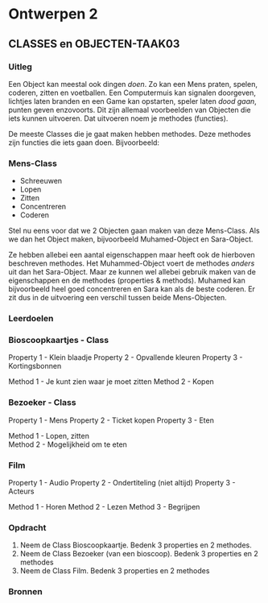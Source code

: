 # Ontwerpen 2

## CLASSES en OBJECTEN-TAAK03

### Uitleg

Een Object kan meestal ook dingen _doen_. Zo kan een Mens praten, spelen, coderen, zitten en voetballen. Een Computermuis kan signalen doorgeven, lichtjes laten branden en een Game kan opstarten, speler laten _dood gaan_, punten geven enzovoorts. Dit zijn allemaal voorbeelden van Objecten die iets kunnen uitvoeren. Dat uitvoeren noem je methodes (functies).

De meeste Classes die je gaat maken hebben methodes. Deze methodes zijn functies die iets gaan doen. Bijvoorbeeld:

### Mens-Class

- Schreeuwen
- Lopen
- Zitten
- Concentreren
- Coderen

Stel nu eens voor dat we 2 Objecten gaan maken van deze Mens-Class. Als we dan het Object maken, bijvoorbeeld Muhamed-Object en Sara-Object.

Ze hebben allebei een aantal eigenschappen maar heeft ook de hierboven beschreven methodes. Het Muhammed-Object voert de methodes _anders_ uit dan het Sara-Object. Maar ze kunnen wel allebei gebruik maken van de eigenschappen en de methodes (properties & methods). Muhamed kan bijvoorbeeld heel goed concentreren en Sara kan als de beste coderen. Er zit dus in de uitvoering een verschil tussen beide Mens-Objecten.

### Leerdoelen

### Bioscoopkaartjes - Class

Property 1 - Klein blaadje
Property 2 - Opvallende kleuren
Property 3 - Kortingsbonnen

Method 1 - Je kunt zien waar je moet zitten
Method 2 - Kopen  

### Bezoeker - Class

Property 1 - Mens
Property 2 - Ticket kopen
Property 3 - Eten

Method 1 - Lopen, zitten  
Method 2 - Mogelijkheid om te eten

### Film

Property 1 - Audio
Property 2 - Ondertiteling (niet altijd)
Property 3 - Acteurs

Method 1 - Horen
Method 2 - Lezen
Method 3 - Begrijpen
### Opdracht

1. Neem de Class Bioscoopkaartje. Bedenk 3 properties en 2 methodes.
2. Neem de Class Bezoeker (van een bioscoop). Bedenk 3 properties en 2 methodes
3. Neem de Class Film. Bedenk 3 properties en 2 methodes

### Bronnen
